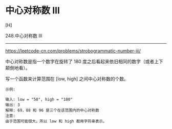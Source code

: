 

# 中心对称数 III
[H]

248.中心对称数 III

---

https://leetcode-cn.com/problems/strobogrammatic-number-iii/


中心对称数是指一个数字在旋转了 180 度之后看起来依旧相同的数字（或者上下颠倒地看）。

写一个函数来计算范围在 [low, high] 之间中心对称数的个数。
```
示例:

输入: low = "50", high = "100"
输出: 3 
解释: 69，88 和 96 是三个在该范围内的中心对称数
注意:
由于范围可能很大，所以 low 和 high 都用字符串表示。
```